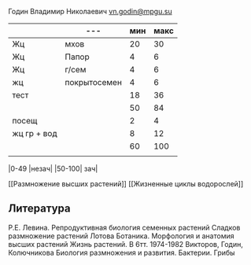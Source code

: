 Годин Владимир Николаевич
vn.godin@mpgu.su

|             | ---          | мин | макс |
| ----------- | ------------ | --- | ---- |
| Жц          | мхов         | 20  | 30   |
| Жц          | Папор        | 4   | 6    |
| Жц          | г/сем        | 4   | 6    |
| жц          | покрытосемен | 4   | 6    |
| тест        |           | 18  |  36    |
|             |              | 50  | 84   |
| посещ       |              | 2   | 4    |
| жц гр + вод |              | 8   | 12   |
|             |              | 60  | 100  |
|             |              |     |      |

|0-49 |незач|
|50-100| зач|



[[Размножение высших растений]]
[[Жизненные циклы водорослей]]

## Литература
Р.Е. Левина. Репродуктивная биология семенных растений
Сладков размножение растений
Лотова Ботаника. Морфология и анатомия высших растений
Жизнь растений. В 6тт. 1974-1982
Викторов, Годин, Колючникова Биология размножения и развития. Бактерии. Грибы